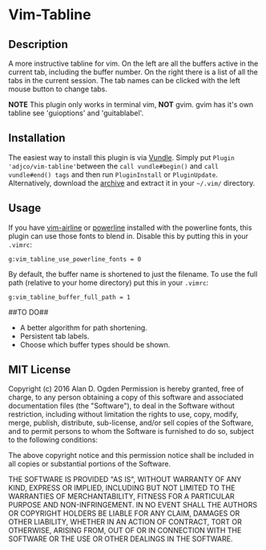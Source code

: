 # Vim-Tabline

## Description

A more instructive tabline for vim. On the left are all the buffers active in
the current tab, including the buffer number. On the right there is a list of
all the tabs in the current session. The tab names can be clicked with the
left mouse button to change tabs.

**NOTE** This plugin only works in terminal vim, **NOT** gvim. gvim has it's
own tabline see 'guioptions' and 'guitablabel'.

## Installation
The easiest way to install this plugin is via
[Vundle](https://github.com/gmarik/Vundle.vim). Simply put
`Plugin 'adjco/vim-tabline'`between the `call vundle#begin()` and
`call vundle#end() tags` and then run `PluginInstall` or `PluginUpdate`.
Alternatively, download the
[archive](https://github.com/adjco/vim-tabline/archive/master.zip)
and extract it in your `~/.vim/` directory.

## Usage

If you have [vim-airline](https://github.com/vim-airline/vim-airline) or
[powerline](https://github.com/powerline/powerline) installed with the
powerline fonts, this plugin can use those fonts to blend in. Disable this by
putting this in your `.vimrc`:

    g:vim_tabline_use_powerline_fonts = 0
By default, the buffer name is shortened to just the filename. To use the full
path (relative to your home directory) put this in your `.vimrc`:

    g:vim_tabline_buffer_full_path = 1

##TO DO##
 - A better algorithm for path shortening.
 - Persistent tab labels.
 - Choose which buffer types should be shown.

## MIT License

Copyright (c) 2016 Alan D. Ogden
Permission is hereby granted, free of charge, to any person obtaining a copy
of this software and associated documentation files (the "Software"), to deal
in the Software without restriction, including without limitation the rights
to use, copy, modify, merge, publish, distribute, sub-license, and/or sell
copies of the Software, and to permit persons to whom the Software is
furnished to do so, subject to the following conditions:

The above copyright notice and this permission notice shall be included in all
copies or substantial portions of the Software.

THE SOFTWARE IS PROVIDED "AS IS", WITHOUT WARRANTY OF ANY KIND, EXPRESS OR
IMPLIED, INCLUDING BUT NOT LIMITED TO THE WARRANTIES OF MERCHANTABILITY,
FITNESS FOR A PARTICULAR PURPOSE AND NON-INFRINGEMENT. IN NO EVENT SHALL THE
AUTHORS OR COPYRIGHT HOLDERS BE LIABLE FOR ANY CLAIM, DAMAGES OR OTHER
LIABILITY, WHETHER IN AN ACTION OF CONTRACT, TORT OR OTHERWISE, ARISING FROM,
OUT OF OR IN CONNECTION WITH THE SOFTWARE OR THE USE OR OTHER DEALINGS IN THE
SOFTWARE.
